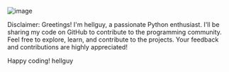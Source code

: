 ![image](https://github.com/helguyuser1/MyCodes---Python/assets/129449907/afc6a701-f96f-4499-b930-3c317fe02b90)

Disclaimer:
Greetings! I'm hellguy, a passionate Python enthusiast. I'll be sharing my code on GitHub to contribute to the programming community. Feel free to explore, learn, and contribute to the projects. Your feedback and contributions are highly appreciated!

Happy coding!
hellguy


